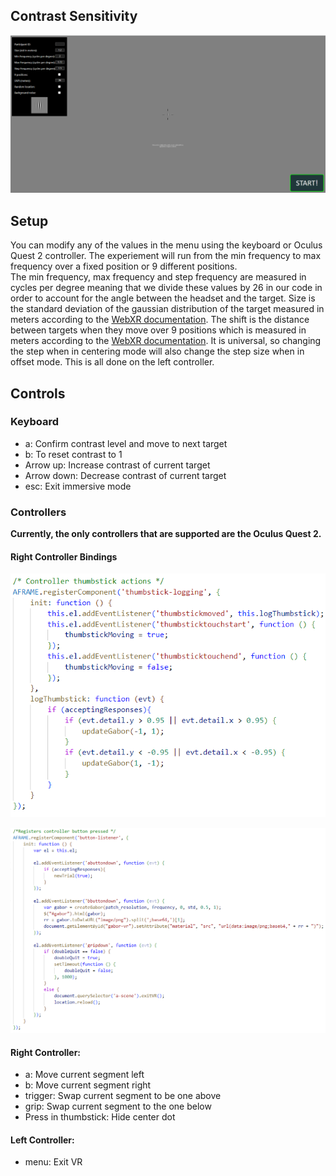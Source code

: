 ## Contrast Sensitivity

![plot](../Images/exp.PNG)

## Setup
You can modify any of the values in the menu using the keyboard or Oculus Quest 2 controller. The experiement will run from the min frequency to max frequency over a fixed position or 9 different positions.  
The min frequency, max frequency and step frequency are measured in cycles per degree meaning that we divide these values by 26 in our code in order to account for the angle between the headset and the target.
Size is the standard deviation of the gaussian distribution of the target measured in meters according to the [WebXR documentation](https://developer.mozilla.org/en-US/docs/Web/API/WebXR_Device_API/Geometry). 
The shift is the distance between targets when they move over 9 positions which is measured in meters according to the [WebXR documentation](https://developer.mozilla.org/en-US/docs/Web/API/WebXR_Device_API/Geometry). 
It is universal, so changing the step when in centering mode will also change the step size when in offset mode. This is all done on the left controller.


## Controls

### Keyboard
- a: Confirm contrast level and move to next target
- b: To reset contrast to 1
- Arrow up: Increase contrast of current target
- Arrow down: Decrease contrast of current target
- esc: Exit immersive mode

### Controllers
**Currently, the only controllers that are supported are the Oculus Quest 2.** 

#### Right Controller Bindings
![plot](../Images/controller.PNG)

![plot](../Images/controller1.PNG)

#### Right Controller: 
- a: Move current segment left
- b: Move current segment right
- trigger: Swap current segment to be one above
- grip: Swap current segment to the one below
- Press in thumbstick: Hide center dot

#### Left Controller:
- menu: Exit VR

